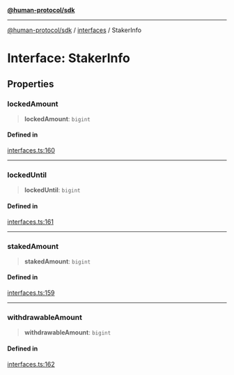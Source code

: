 [**@human-protocol/sdk**](../../README.md)

***

[@human-protocol/sdk](../../modules.md) / [interfaces](../README.md) / StakerInfo

# Interface: StakerInfo

## Properties

### lockedAmount

> **lockedAmount**: `bigint`

#### Defined in

[interfaces.ts:160](https://github.com/humanprotocol/human-protocol/blob/9a36dcc76397ebaf05988194a5c5bf379999302c/packages/sdk/typescript/human-protocol-sdk/src/interfaces.ts#L160)

***

### lockedUntil

> **lockedUntil**: `bigint`

#### Defined in

[interfaces.ts:161](https://github.com/humanprotocol/human-protocol/blob/9a36dcc76397ebaf05988194a5c5bf379999302c/packages/sdk/typescript/human-protocol-sdk/src/interfaces.ts#L161)

***

### stakedAmount

> **stakedAmount**: `bigint`

#### Defined in

[interfaces.ts:159](https://github.com/humanprotocol/human-protocol/blob/9a36dcc76397ebaf05988194a5c5bf379999302c/packages/sdk/typescript/human-protocol-sdk/src/interfaces.ts#L159)

***

### withdrawableAmount

> **withdrawableAmount**: `bigint`

#### Defined in

[interfaces.ts:162](https://github.com/humanprotocol/human-protocol/blob/9a36dcc76397ebaf05988194a5c5bf379999302c/packages/sdk/typescript/human-protocol-sdk/src/interfaces.ts#L162)

